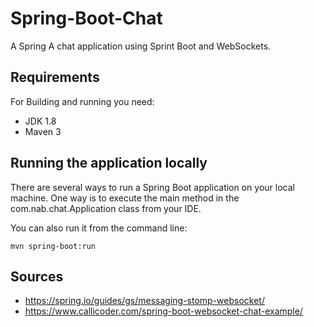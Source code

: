 # Spring-Boot-Chat
A Spring
A chat application using Sprint Boot and WebSockets.

## Requirements
For Building and running you need:
* JDK 1.8
* Maven 3

## Running the application locally
There are several ways to run a Spring Boot application on your local machine. One way is to execute the main method in the com.nab.chat.Application class from your IDE.

You can also run it from the command line:
```
mvn spring-boot:run
```

## Sources
* https://spring.io/guides/gs/messaging-stomp-websocket/
* https://www.callicoder.com/spring-boot-websocket-chat-example/
